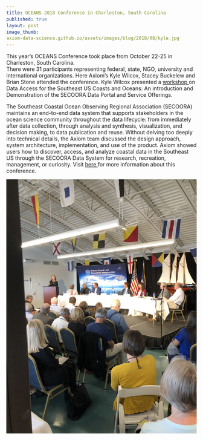 ```yaml
---
title: OCEANS 2018 Conference in Charleston, South Carolina
published: true
layout: post
image_thumb: 
axiom-data-science.github.io/assets/images/blog/2018/08/kyle.jpg
---
```


This year’s OCEANS Conference took place from October 22-25 in Charleston, South Carolina.  
There were 31 participants representing federal, state, NGO, university and international organizations.  Here Axiom’s Kyle Wilcox, Stacey Buckelew and Brian Stone attended the conference.  Kyle Wilcox presented a
<a href="https://charleston18.oceansconference.org/tutorials-workshops-technical-demonstrations/"> workshop </a> on Data Access for the Southeast US Coasts and Oceans: An introduction and Demonstration of the SECOORA Data Portal and Service Offerings.

The Southeast Coastal Ocean Observing Regional Association (SECOORA) maintains an end-to-end data system that supports stakeholders in the ocean science community throughout the data lifecycle: from immediately after data collection, through analysis and synthesis, visualization, and decision making, to data publication and reuse. Without delving too deeply into technical details, the Axiom team discussed the design approach, system architecture, implementation, and use of the product. Axiom showed users how to discover, access, and analyze coastal data in the Southeast US through the SECOORA Data System for research, recreation, management, or curiosity.  Visit <a href="https://charleston18.oceansconference.org/"> here </a> for more information about this conference.

<img src="/assets/images/blog/2018/08/oceans18.jpg" class="img-responsive center-block"/>

